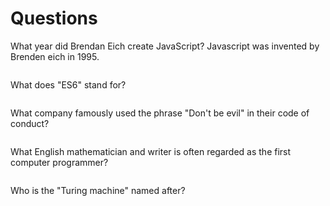 # Questions

What year did Brendan Eich create JavaScript?
Javascript was invented by Brenden eich in 1995.
```

```

What does "ES6" stand for?

```

```

What company famously used the phrase "Don't be evil" in their code of conduct?

```

```

What English mathematician and writer is often regarded as the first computer programmer?

```

```

Who is the "Turing machine" named after?

```

```
